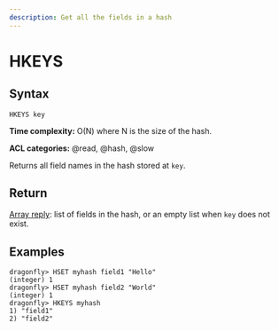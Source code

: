 ```yaml
---
description: Get all the fields in a hash
---
```


# HKEYS

## Syntax

    HKEYS key

**Time complexity:** O(N) where N is the size of the hash.

**ACL categories:** @read, @hash, @slow

Returns all field names in the hash stored at `key`.

## Return

[Array reply](https://redis.io/docs/reference/protocol-spec/#arrays): list of fields in the hash, or an empty list when `key` does
not exist.

## Examples

```shell
dragonfly> HSET myhash field1 "Hello"
(integer) 1
dragonfly> HSET myhash field2 "World"
(integer) 1
dragonfly> HKEYS myhash
1) "field1"
2) "field2"
```
